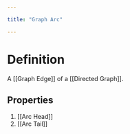 ```yaml
---

title: "Graph Arc"

---
```

# Definition
A [[Graph Edge]] of a [[Directed Graph]].

## Properties
1. [[Arc Head]]
2. [[Arc Tail]]